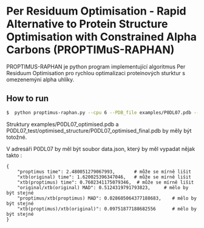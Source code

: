 # Per Residuum Optimisation - Rapid Alternative to Protein Structure Optimisation with Constrained Alpha Carbons (PROPTIMuS-RAPHAN)

PROPTIMUS-RAPHAN je python program implementující algoritmus Per Residuum Optimisation pro rychlou optimalizaci proteinových sturktur s omezenemýni alpha uhlíky. 

## How to run

```bash
$  python proptimus-raphan.py --cpu 6 --PDB_file examples/P0DL07.pdb --data_dir P0DL07_test --run_full_xtb_optimisation
```
Struktury examples/P0DL07_optimised.pdb a P0DL07_test/optimised_structure/P0DL07_optimised_final.pdb by měly být totožné.

V adresáři P0DL07 by měl být soubor data.json, který by měl vypadat nějak takto :
```
{
    "proptimus time": 2.480051279067993,       # může se mírně lišit
    "xtb(original) time": 1.620025396347046,   # může se mírně lišit
    "xtb(proptimus) time": 0.7602341175079346,  # může se mírně lišit
    "original/xtb(original) MAD": 0.5124319791793823,     # mělo by být stejné
    "proptimus/xtb(proptimus) MAD": 0.028605064377188683,    # mělo by být stejné
    "xtb(proptimus)/xtb(original)": 0.09751877188682556      # mělo by být stejné
}
```
